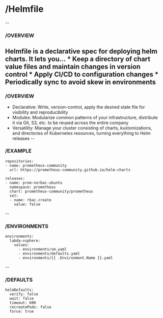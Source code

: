 # /Helmfile
--
### /OVERVIEW
Helmfile is a declarative spec for deploying helm charts. It lets you... <!-- .element: class="fragment fade-up" -->
    * Keep a directory of chart value files and maintain changes in version control <!-- .element: class="fragment fade-up" -->
    * Apply CI/CD to configuration changes <!-- .element: class="fragment fade-up" -->
    * Periodically sync to avoid skew in environments <!-- .element: class="fragment fade-up" -->
--
### /OVERVIEW
*  Declarative: Write, version-control, apply the desired state file for visibility and reproducibility <!-- .element: class="fragment fade-up" -->
* Modules: Modularize common patterns of your infrastructure, distribute it via Git, S3, etc. to be reused across the entire company <!-- .element: class="fragment fade-up" -->
* Versatility: Manage your cluster consisting of charts, kustomizations, and directories of Kubernetes resources, turning everything to Helm releases <!-- .element: class="fragment fade-up" -->
--
### /EXAMPLE
```
repositories:
- name: prometheus-community
  url: https://prometheus-community.github.io/helm-charts

releases:
- name: prom-norbac-ubuntu
  namespace: prometheus
  chart: prometheus-community/prometheus
  set:
  - name: rbac.create
    value: false
```
--
### /ENVIRONMENTS
```
environments:
  labda-vsphere:
    values:
      - environments/vm.yaml
      - environments/defaults.yaml
      - environments/{{ .Environment.Name }}.yaml
```
--
### /DEFAULTS
```
helmDefaults:
  verify: false
  wait: false
  timeout: 600
  recreatePods: false
  force: true
```